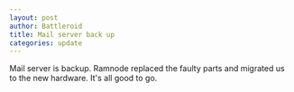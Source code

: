 ```yaml
---
layout: post
author: Battleroid
title: Mail server back up
categories: update
---
```


Mail server is backup. Ramnode replaced the faulty parts and migrated us to the new hardware. It's all good to go.
